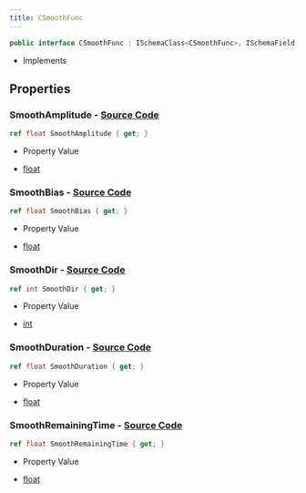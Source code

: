 ```yaml
---
title: CSmoothFunc
---
```


```csharp
public interface CSmoothFunc : ISchemaClass<CSmoothFunc>, ISchemaField, ISchemaClass, INativeHandle
```

- Implements

## Properties

### **SmoothAmplitude** - [Source Code](https://github.com/swiftly-solution/swiftlys2/blob/main/managed/src/SwiftlyS2.Generated/Schemas/Interfaces/CSmoothFunc.cs#L16)

```csharp
ref float SmoothAmplitude { get; }
```

- Property Value

- [float](https://learn.microsoft.com/dotnet/api/system.single)

### **SmoothBias** - [Source Code](https://github.com/swiftly-solution/swiftlys2/blob/main/managed/src/SwiftlyS2.Generated/Schemas/Interfaces/CSmoothFunc.cs#L18)

```csharp
ref float SmoothBias { get; }
```

- Property Value

- [float](https://learn.microsoft.com/dotnet/api/system.single)

### **SmoothDir** - [Source Code](https://github.com/swiftly-solution/swiftlys2/blob/main/managed/src/SwiftlyS2.Generated/Schemas/Interfaces/CSmoothFunc.cs#L24)

```csharp
ref int SmoothDir { get; }
```

- Property Value

- [int](https://learn.microsoft.com/dotnet/api/system.int32)

### **SmoothDuration** - [Source Code](https://github.com/swiftly-solution/swiftlys2/blob/main/managed/src/SwiftlyS2.Generated/Schemas/Interfaces/CSmoothFunc.cs#L20)

```csharp
ref float SmoothDuration { get; }
```

- Property Value

- [float](https://learn.microsoft.com/dotnet/api/system.single)

### **SmoothRemainingTime** - [Source Code](https://github.com/swiftly-solution/swiftlys2/blob/main/managed/src/SwiftlyS2.Generated/Schemas/Interfaces/CSmoothFunc.cs#L22)

```csharp
ref float SmoothRemainingTime { get; }
```

- Property Value

- [float](https://learn.microsoft.com/dotnet/api/system.single)

